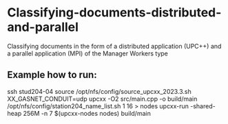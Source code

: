 # Classifying-documents-distributed-and-parallel
Classifying documents in the form of a distributed application (UPC++) and a parallel application (MPI) of the Manager Workers type

## Example how to run:
ssh stud204-04 source /opt/nfs/config/source_upcxx_2023.3.sh XX_GASNET_CONDUIT=udp upcxx -O2 src/main.cpp -o build/main /opt/nfs/config/station204_name_list.sh 1 16 > nodes upcxx-run -shared-heap 256M -n 7 $(upcxx-nodes nodes) build/main

